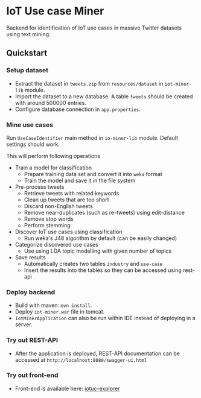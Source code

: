 # IoT Use case Miner
Backend for identification of IoT use cases in massive Twitter datasets using text mining.


## Quickstart

### Setup dataset

- Extract the dataset in `tweets.zip` from `resources/dataset` in `iot-miner-lib` module.
- Import the dataset to a new database. A table `tweets` should be created with around 500000 entries.
- Configure database connection in `app.properties`.

### Mine use cases

Run `UseCaseIdentifier` main method in `io-miner-lib` module. Default settings should work.

This will perform following operations
 
 - Train a model for classification
    - Prepare training data set and convert it into `weka` format
    - Train the model and save it in the file system
 - Pre-process tweets
    - Retrieve tweets with related keywords
    - Clean up tweets that are too short
    - Discard non-English tweets
    - Remove near-duplicates (such as re-tweets) using edit-distance
    - Remove stop words
    - Perform stemming
 - Discover IoT use cases using classification
    - Run weka's J48 algorithm by default (can be easily changed)
 - Categorize discovered use cases 
    - Use using LDA topic modelling with given number of topics
 - Save results
    - Automatically creates two tables `industry` and `use-case`
    - Insert the results into the tables so they can be accessed using rest-api
    
### Deploy backend

- Build with maven: `mvn install`.
- Deploy `iot-miner.war` file in tomcat. 
- `IotMinerApplication` can also be run within IDE instead of deploying in a server.

### Try out REST-API

- After the application is deployed, REST-API documentation can be accessed at `http://localhost:8080/swagger-ui.html`

### Try out front-end

- Front-end is available here: [iotuc-explorer](https://github.com/vmath89/iotuc-explorer)
